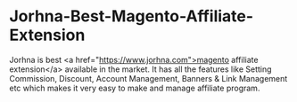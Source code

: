 # Jorhna-Best-Magento-Affiliate-Extension
Jorhna is best &lt;a href="https://www.jorhna.com">magento affiliate extension&lt;/a> available in the market. It has all the features like Setting Commission, Discount, Account Management, Banners &amp; Link Management etc which makes it very easy to make and manage affiliate program.
